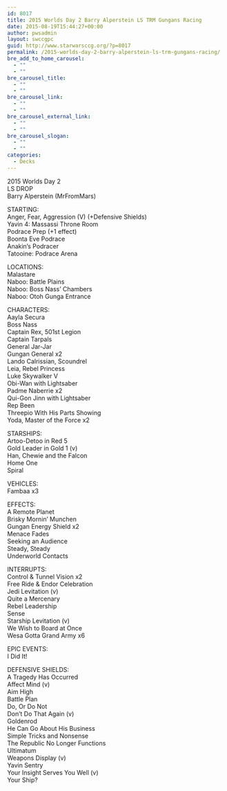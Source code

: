 ```yaml
---
id: 8017
title: 2015 Worlds Day 2 Barry Alperstein LS TRM Gungans Racing
date: 2015-08-19T15:44:27+00:00
author: pwsadmin
layout: swccgpc
guid: http://www.starwarsccg.org/?p=8017
permalink: /2015-worlds-day-2-barry-alperstein-ls-trm-gungans-racing/
bre_add_to_home_carousel:
  - ""
  - ""
bre_carousel_title:
  - ""
  - ""
bre_carousel_link:
  - ""
  - ""
bre_carousel_external_link:
  - ""
  - ""
bre_carousel_slogan:
  - ""
  - ""
categories:
  - Decks
---
```

2015 Worlds Day 2  
LS DROP  
Barry Alperstein (MrFromMars)

STARTING:  
Anger, Fear, Aggression (V) (+Defensive Shields)  
Yavin 4: Massassi Throne Room  
Podrace Prep (+1 effect)  
Boonta Eve Podrace  
Anakin&#8217;s Podracer  
Tatooine: Podrace Arena

LOCATIONS:  
Malastare  
Naboo: Battle Plains  
Naboo: Boss Nass&#8217; Chambers  
Naboo: Otoh Gunga Entrance

CHARACTERS:  
Aayla Secura  
Boss Nass  
Captain Rex, 501st Legion  
Captain Tarpals  
General Jar-Jar  
Gungan General x2  
Lando Calrissian, Scoundrel  
Leia, Rebel Princess  
Luke Skywalker V  
Obi-Wan with Lightsaber  
Padme Naberrie x2  
Qui-Gon Jinn with Lightsaber  
Rep Been  
Threepio With His Parts Showing  
Yoda, Master of the Force x2

STARSHIPS:  
Artoo-Detoo in Red 5  
Gold Leader in Gold 1 (v)  
Han, Chewie and the Falcon  
Home One  
Spiral

VEHICLES:  
Fambaa x3

EFFECTS:  
A Remote Planet  
Brisky Mornin&#8217; Munchen  
Gungan Energy Shield x2  
Menace Fades  
Seeking an Audience  
Steady, Steady  
Underworld Contacts

INTERRUPTS:  
Control & Tunnel Vision x2  
Free Ride & Endor Celebration  
Jedi Levitation (v)  
Quite a Mercenary  
Rebel Leadership  
Sense  
Starship Levitation (v)  
We Wish to Board at Once  
Wesa Gotta Grand Army x6

EPIC EVENTS:  
I Did It!

DEFENSIVE SHIELDS:  
A Tragedy Has Occurred  
Affect Mind (v)  
Aim High  
Battle Plan  
Do, Or Do Not  
Don&#8217;t Do That Again (v)  
Goldenrod  
He Can Go About His Business  
Simple Tricks and Nonsense  
The Republic No Longer Functions  
Ultimatum  
Weapons Display (v)  
Yavin Sentry  
Your Insight Serves You Well (v)  
Your Ship?
